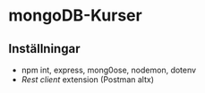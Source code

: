 # mongoDB-Kurser

## Inställningar
> 
- npm int, express, mong0ose, nodemon, dotenv
- *Rest client* extension (Postman altx)
